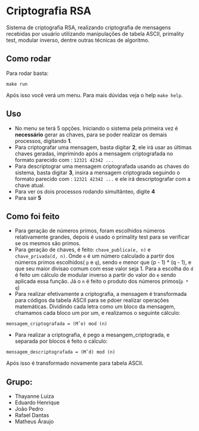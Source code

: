 # Criptografia RSA
Sistema de criptografia RSA, realizando criptografia de mensagens recebidas por usuário utilizando manipulações de tabela ASCII, primality test, modular inverso, dentre outras técnicas de algoritmo.

## Como rodar

Para rodar basta:

```
make run
```

Após isso você verá um menu. Para mais dúvidas veja o help `make help`.

## Uso
- No menu se terá 5 opções. Iniciando o sistema pela primeira vez é **necessário** gerar as chaves, para se poder realizar os demais processos, digitando **1**.
- Para criptografar uma mensagem, basta digitar **2**, ele irá usar as últimas chaves geradas, imprimindo após a mensagem criptografada no formato parecido com : `12321 42342 ...`
- Para descriptograr uma mensagem criptografada usando as chaves do sistema, basta digitar **3**, insira a mensagem criptograda seguindo o formato parecido com : `12321 42342 ...` e ele irá descriptografar com a chave atual.
- Para ver os dois processos rodando simultânteo, digite **4**
- Para sair **5**

## Como foi feito

- Para geração de números primos, foram escolhidos números relativamente grandes, depois é usado o primality test para se verificar se os mesmos são primos.
- Para geração de chaves, é feito: `chave_publica(e, n)` e `chave_privada(d, n)`. Onde `e` é um número calculado a partir dos números primos escolhidos( `p` e `q`), sendo `e` menor que (p - 1) * (q - 1), e que seu maior divisao comum com esse valor seja 1. Para a escolha do `d` é feito um cálculo de modular inverso a partir do valor do `e` sendo aplicada essa função. Já o `n` é feito o produto dos números primos(`p * q`)
- Para realizar efetivamente a criptografia, a mensagem é transformada para códigos da tabela ASCII para se pdoer realizar operações matemáticas. Dividindo cada letra como um bloco da mensagem, chamamos cada bloco um por um, e realizamos o seguinte cálculo:

```
mensagem_criptografada = (Mˆe) mod (n)
```

- Para realizar a criptografia, é pego a mesangem_criptograda, e separada por blocos é feito o cálculo:

```
mensagem_descriptografada = (Mˆd) mod (n)
```

Após isso é transformado novamente para tabela ASCII.

## Grupo:
- Thayanne Luiza
- Eduardo Henrique
- João Pedro
- Rafael Dantas
- Matheus Áraujo